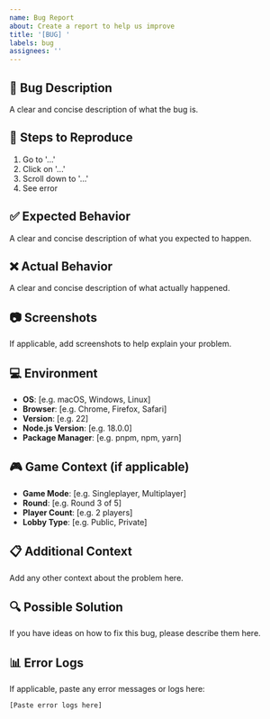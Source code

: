 ```yaml
---
name: Bug Report
about: Create a report to help us improve
title: '[BUG] '
labels: bug
assignees: ''
---
```


## 🐛 Bug Description
A clear and concise description of what the bug is.

## 🔄 Steps to Reproduce
1. Go to '...'
2. Click on '...'
3. Scroll down to '...'
4. See error

## ✅ Expected Behavior
A clear and concise description of what you expected to happen.

## ❌ Actual Behavior
A clear and concise description of what actually happened.

## 📷 Screenshots
If applicable, add screenshots to help explain your problem.

## 💻 Environment
- **OS**: [e.g. macOS, Windows, Linux]
- **Browser**: [e.g. Chrome, Firefox, Safari]
- **Version**: [e.g. 22]
- **Node.js Version**: [e.g. 18.0.0]
- **Package Manager**: [e.g. pnpm, npm, yarn]

## 🎮 Game Context (if applicable)
- **Game Mode**: [e.g. Singleplayer, Multiplayer]
- **Round**: [e.g. Round 3 of 5]
- **Player Count**: [e.g. 2 players]
- **Lobby Type**: [e.g. Public, Private]

## 📋 Additional Context
Add any other context about the problem here.

## 🔍 Possible Solution
If you have ideas on how to fix this bug, please describe them here.

## 📊 Error Logs
If applicable, paste any error messages or logs here:

```
[Paste error logs here]
``` 